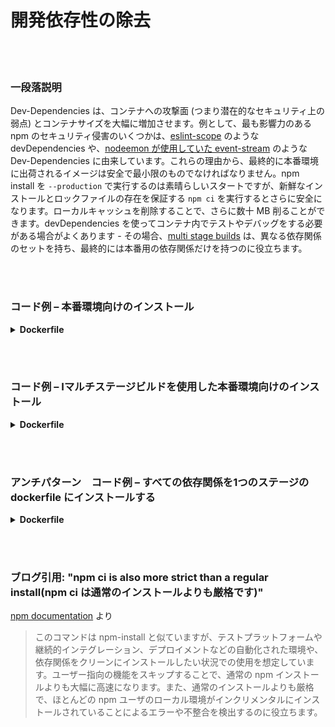# 開発依存性の除去

<br/><br/>

### 一段落説明

Dev-Dependencies は、コンテナへの攻撃面 (つまり潜在的なセキュリティ上の弱点) とコンテナサイズを大幅に増加させます。例として、最も影響力のある npm のセキュリティ侵害のいくつかは、[eslint-scope](https://eslint.org/blog/2018/07/postmortem-for-malicious-package-publishes) のような devDependencies や、[nodeemon が使用していた event-stream](https://snyk.io/blog/a-post-mortem-of-the-malicious-event-stream-backdoor/) のような Dev-Dependencies に由来しています。これらの理由から、最終的に本番環境に出荷されるイメージは安全で最小限のものでなければなりません。npm install を `--production` で実行するのは素晴らしいスタートですが、新鮮なインストールとロックファイルの存在を保証する `npm ci` を実行するとさらに安全になります。ローカルキャッシュを削除することで、さらに数十 MB 削ることができます。devDependencies を使ってコンテナ内でテストやデバッグをする必要がある場合がよくあります - その場合、[multi stage builds](/sections/docker/multi_stage_builds.japanese.md) は、異なる依存関係のセットを持ち、最終的には本番用の依存関係だけを持つのに役立ちます。

<br/><br/>

### コード例 – 本番環境向けのインストール

<details>

<summary><strong>Dockerfile</strong></summary>

```
FROM node:12-slim AS build
WORKDIR /usr/src/app
COPY package.json package-lock.json ./
RUN npm ci --production && npm clean cache --force

# 残りはここに来ます
```

</details>

<br/><br/>

### コード例 – Iマルチステージビルドを使用した本番環境向けのインストール

<details>

<summary><strong>Dockerfile</strong></summary>

```
FROM node:14.8.0-alpine AS build
COPY --chown=node:node package.json package-lock.json ./
# ✅ セーフインストール
RUN npm ci
COPY --chown=node:node src ./src
RUN npm run build

# ランタイムステージ
FROM node:14.8.0-alpine
COPY --chown=node:node --from=build package.json package-lock.json ./
COPY --chown=node:node --from=build node_modules ./node_modules
COPY --chown=node:node --from=build dist ./dist

# ✅ 開発パッケージをクリーンにする
RUN npm prune --production

CMD [ "node", "dist/app.js" ]
```

</details>


<br/><br/>

### アンチパターン　コード例 – すべての依存関係を1つのステージの dockerfile にインストールする

<details>

<summary><strong>Dockerfile</strong></summary>

```

FROM node:12-slim AS build
WORKDIR /usr/src/app
COPY package.json package-lock.json ./
# 以下2つのミスがあります: dev の依存関係のインストールをし、npm インストール後にキャッシュを削除していません
RUN npm install

# The rest comes here
```

</details>

<br/><br/>

### ブログ引用: "npm ci is also more strict than a regular install(npm ci は通常のインストールよりも厳格です)"

[npm documentation](https://docs.npmjs.com/cli/ci.html) より

> このコマンドは npm-install と似ていますが、テストプラットフォームや継続的インテグレーション、デプロイメントなどの自動化された環境や、依存関係をクリーンにインストールしたい状況での使用を想定しています。ユーザー指向の機能をスキップすることで、通常の npm インストールよりも大幅に高速になります。また、通常のインストールよりも厳格で、ほとんどの npm ユーザのローカル環境がインクリメンタルにインストールされていることによるエラーや不整合を検出するのに役立ちます。
